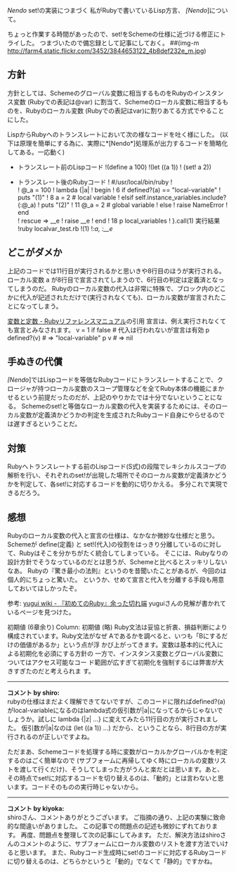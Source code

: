 *Nendo* set!の実装につまづく
私がRubyで書いているLisp方言、 *[Nendo*]について。

ちょっと作業する時間があったので、set!をSchemeの仕様に近づける修正にトライした。
つまづいたので備忘録として記事にしておく。
 ##(img-m http://farm4.static.flickr.com/3452/3844653122_4b8def232e_m.jpg)

## 方針
方針としては、Schemeのグローバル変数に相当するものをRubyのインスタンス変数 (Rubyでの表記は@var) に割当て、Schemeのローカル変数に相当するものを、Rubyのローカル変数 (Rubyでの表記はvar)に割りあてる方式でやることにした。

LispからRubyへのトランスレートにおいて次の様なコードを吐く様にした。
(以下は原理を簡単にする為に、実際に*[Nendo*]処理系が出力するコードを簡略化してある。一応動く)

- トランスレート前のLispコード
!(define a 100)
!(let ((a 1))
!  (set! a 2))

- トランスレート後のRubyコード
!    #/usr/local/bin/ruby
!    
!    @_a = 100
!    lambda {|a|
!      begin
!  6     if defined?(a) == "local-variable"
!          puts "(1)"
!  8       a = 2     # local variable
!        elsif self.instance_variables.include?(:@_a)
!           puts "(2)"
! 11        @_a = 2   # global variable
!        else
!          raise NameError
!        end    
!      rescue => __e
!        raise __e
!      end
! 18   p local_variables
!    }.call(1)
実行結果
!ruby localvar_test.rb 
!(1)
!*:a, :__e*

## どこがダメか
上記のコードでは11行目が実行されるかと思いきや8行目のほうが実行される。
ローカル変数 a が8行目で宣言されてしまうので、6行目の判定は定義済となってしまうのだ。
Rubyのローカル変数の代入は非常に特殊で、ブロック内のどこかに代入が記述されただけで(実行されなくても)、ローカル変数が宣言されたことになってしまう。

 [変数と定数 - Rubyリファレンスマニュアル](http://www.ruby-lang.org/ja/man/html/_CAD1BFF4A4C8C4EABFF4.html)の引用
   宣言は、例え実行されなくても宣言とみなされます。
   v = 1 if false # 代入は行われないが宣言は有効
   p defined?(v)  # => "local-variable"
   p v            # => nil

## 手ぬきの代償
*[Nendo*]ではLispコードを等価なRubyコードにトランスレートすることで、クロージャが持つローカル変数のスコープ管理などを全てRuby本体の機能にまかせるという前提だったのだが、上記のやりかたでは十分でないということになる。
Schemeのset!と等価なローカル変数の代入を実装するためには、そのローカル変数が定義済かどうかの判定を生成されたRubyコード自身にやらせるのでは遅すぎるということだ。

## 対策
Rubyへトランスレートする前のLispコード(S式)の段階でレキシカルスコープの解析を行い、それぞれのset!が出現した場所でそのローカル変数が定義済かどうかを判定して、各set!に対応するコードを動的に切りかえる。
多分これで実現できるだろう。

## 感想
Rubyのローカル変数の代入と宣言の仕様は、なかなか微妙な仕様だと思う。
Schemeが define(定義) と set!(代入)の役割をはっきり分離しているのに対して、Rubyはそこを分かちがたく統合してしまっている。
そこには、Rubyなりの設計方針でそうなっているのだとは思うが、Schemeと比べるとスッキリしないなあ。
Rubyの『驚き最小の法則』というのを昔聞いたことがあるが、今回のは個人的にちょっと驚いた。
というか、せめて宣言と代入を分離する手段も用意しておいてほしかったぞ。

 参考: [yugui wiki - 『初めてのRuby』余った切れ端](http://yugui.jp/wiki/LearningRuby-GarbageCollection#%E5%88%9D%E6%9C%9F%E5%80%A4+%286%E7%AB%A0+%E4%BD%99%E3%82%8A%29)
 yuguiさんの見解が書かれているページを見つけた。
 
  初期値 (6章余り)
  Column: 初期値
 (略)
  Ruby文法は妥協と折衷、損益判断により構成されています。Ruby文法がなぜ
  Aであるかを調べると、いつも「Bにするだけの価値があるか」という点が浮
  かび上がってきます。変数は基本的に代入による初期化を必須にする方針の
  一方で、インスタンス変数とグローバル変数についてはアクセス可能なコー
  ド範囲が広すぎて初期化を強制するには弊害が大きすぎたのだと考えられま
  す。



---

**コメント by shiro:**  
rubyの仕様はまだよく理解できてないですが、このコードに限ればdefined?(a)がlocal-variableになるのはlambda式の仮引数が|a|になってるからじゃないでしょうか。試しに lambda {|z| ...} に変えてみたら11行目の方が実行されました。
仮引数が|a|なのは (let ((a 1)) ...) だから、ということなら、8行目の方が実行されるのが正しいですよね。

ただまあ、Schemeコードを処理する時に変数がローカルかグローバルかを判定するのはごく簡単なので (サブフォームに再帰してゆく時にローカルの変数リストを渡して行くだけ)、そうしてしまった方がうんと楽だとは思います。あと、その時点でset!に対応するコードを切り替えるのは、「動的」とは言わないと思います。コードそのものの実行時じゃないから。


---

**コメント by kiyoka:**  
shiroさん、コメントありがとうございます。
ご指摘の通り、上記の実験に致命的な間違いがありました。
この記事での問題点の記述も微妙にずれております。
再度、問題点を整理して次の記事にしてみます。
ただ、解決方法はshiroさんのコメントのように、サブフォームにローカル変数のリストを渡す方法でいけると思います。
また、Rubyコード生成時にset!のコードに対応するRubyコードに切り替えるのは、どちらかというと「動的」でなくて「静的」ですかね。

